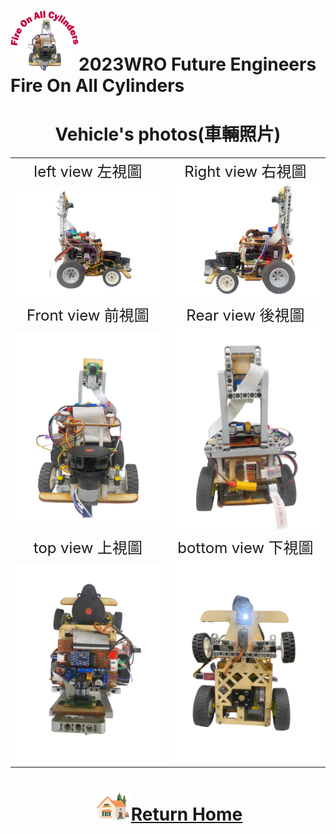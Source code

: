 ![LOGO](../other/img/logo.png)2023WRO Future Engineers Fire On All Cylinders  
=====
# <div align="center">Vehicle's photos(車輛照片)</div> 

|        |        |  
| :----: | :----: |  
|  <font size="5">left view 左視圖 </font> | <font size="5">Right view 右視圖  </font> |
| <img src="./img/Left_view.png" alt="Image"> | <img src="./img/Right_view.png" alt="Image"> |
|  <font size="5"> Front view  前視圖 </font>|  <font size="5">Rear view 後視圖  </font> |    
| <img src="./img/front_view.png" alt="Image"> | <img src="./img/rear_view.png" alt="Image"> | 
|  <font size="5">top view 上視圖 </font> |  <font size="5">bottom view 下視圖 </font> |   
| <img src="./img/top_view.png" alt="Image"> | <img src="./img/bottom-view.png" alt="Image"> |   


# <div align="center">![HOME](../other/img/Home.png)[Return Home](../)</div> 
